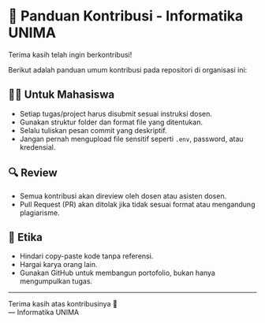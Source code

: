 # 🧾 Panduan Kontribusi - Informatika UNIMA

Terima kasih telah ingin berkontribusi!

Berikut adalah panduan umum kontribusi pada repositori di organisasi ini:

## 🧑‍💻 Untuk Mahasiswa
- Setiap tugas/project harus disubmit sesuai instruksi dosen.
- Gunakan struktur folder dan format file yang ditentukan.
- Selalu tuliskan pesan commit yang deskriptif.
- Jangan pernah mengupload file sensitif seperti `.env`, password, atau kredensial.

## 🔍 Review
- Semua kontribusi akan direview oleh dosen atau asisten dosen.
- Pull Request (PR) akan ditolak jika tidak sesuai format atau mengandung plagiarisme.

## 📌 Etika
- Hindari copy-paste kode tanpa referensi.
- Hargai karya orang lain.
- Gunakan GitHub untuk membangun portofolio, bukan hanya mengumpulkan tugas.

---

Terima kasih atas kontribusinya 🙌  
— Informatika UNIMA
